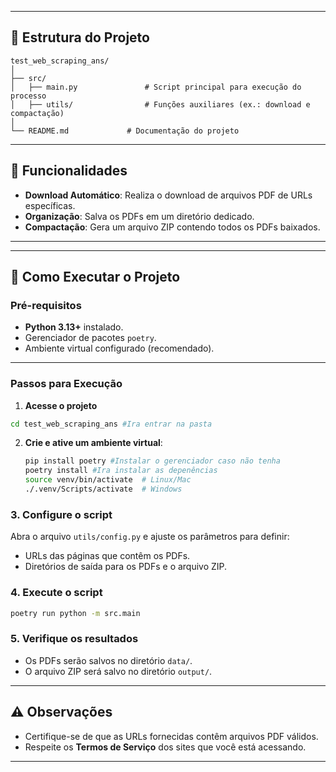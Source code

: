 
---

## 📂 Estrutura do Projeto

```
test_web_scraping_ans/
│
├── src/
│   ├── main.py               # Script principal para execução do processo
│   ├── utils/                # Funções auxiliares (ex.: download e compactação)
│
└── README.md             # Documentação do projeto
```

---

## 🚀 Funcionalidades

- **Download Automático**: Realiza o download de arquivos PDF de URLs específicas.
- **Organização**: Salva os PDFs em um diretório dedicado.
- **Compactação**: Gera um arquivo ZIP contendo todos os PDFs baixados.

---

---

## 🚀 Como Executar o Projeto

### Pré-requisitos

- **Python 3.13+** instalado.
- Gerenciador de pacotes `poetry`.
- Ambiente virtual configurado (recomendado).

---

### Passos para Execução

1. **Acesse o projeto**
```bash
cd test_web_scraping_ans #Ira entrar na pasta
```

2. **Crie e ative um ambiente virtual**:
   ```bash
   pip install poetry #Instalar o gerenciador caso não tenha
   poetry install #Ira instalar as depenências
   source venv/bin/activate  # Linux/Mac
   ./.venv/Scripts/activate  # Windows
   ```
   
### 3. Configure o script
Abra o arquivo `utils/config.py` e ajuste os parâmetros para definir:
- URLs das páginas que contêm os PDFs.
- Diretórios de saída para os PDFs e o arquivo ZIP.

### 4. Execute o script
```bash
poetry run python -m src.main
```

### 5. Verifique os resultados
- Os PDFs serão salvos no diretório `data/`.
- O arquivo ZIP será salvo no diretório `output/`.

---

## ⚠️ Observações

- Certifique-se de que as URLs fornecidas contêm arquivos PDF válidos.
- Respeite os **Termos de Serviço** dos sites que você está acessando.

---
